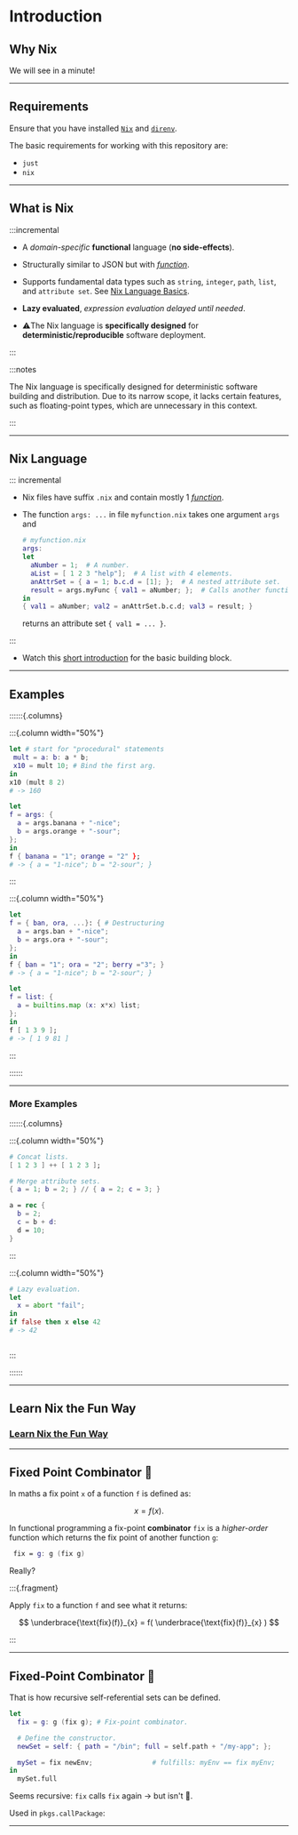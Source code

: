 <!-- markdownlint-disable-file MD034 MD033 MD001 MD024 MD026-->

# Introduction

## Why Nix

We will see in a minute!

---

## Requirements

Ensure that you have installed
[`Nix`](https://swissdatasciencecenter.github.io/best-practice-documentation/docs/dev-enablement/nix-and-nixos#installing-nix)
and
[`direnv`](https://swissdatasciencecenter.github.io/best-practice-documentation/docs/dev-enablement/nix-and-nixos#installing-direnv).

The basic requirements for working with this repository are:

- `just`
- `nix`

---

## What is Nix

:::incremental

- A _domain-specific_ **functional** language (**no side-effects**).

- Structurally similar to JSON but with
  [_function_](https://nixos.org/guides/nix-pills/05-functions-and-imports.html).

- Supports fundamental data types such as `string`, `integer`, `path`, `list`,
  and `attribute set`. See
  [Nix Language Basics](https://nixos.org/guides/nix-pills/04-basics-of-language.html#basics-of-language).

- **Lazy evaluated**, _expression evaluation delayed until needed_.

- ⚠️The Nix language is **specifically designed** for
  **deterministic/reproducible** software deployment.

:::

:::notes

The Nix language is specifically designed for deterministic software building
and distribution. Due to its narrow scope, it lacks certain features, such as
floating-point types, which are unnecessary in this context.

:::

---

## Nix Language

::: incremental

- Nix files have suffix `.nix` and contain mostly 1
  [_function_](https://nixos.org/guides/nix-pills/05-functions-and-imports.html).

- The function `args: ...` in file `myfunction.nix` takes one argument `args`
  and

  ```nix
  # myfunction.nix
  args:
  let
    aNumber = 1;  # A number.
    aList = [ 1 2 3 "help"];  # A list with 4 elements.
    anAttrSet = { a = 1; b.c.d = [1]; };  # A nested attribute set.
    result = args.myFunc { val1 = aNumber; };  # Calls another function `args.myFunc`.
  in
  { val1 = aNumber; val2 = anAttrSet.b.c.d; val3 = result; }
  ```

  returns an attribute set `{ val1 = ... }`.

:::

- Watch this [short introduction](https://www.youtube.com/watch?v=HiTgbsFlPzs)
  for the basic building block.

---

## Examples

::::::{.columns}

:::{.column width="50%"}

```nix {line-numbers="2" .fragment}
let # start for "procedural" statements
 mult = a: b: a * b;
 x10 = mult 10; # Bind the first arg.
in
x10 (mult 8 2)
# -> 160
```

```nix {line-numbers="2" .fragment}
let
f = args: {
  a = args.banana + "-nice";
  b = args.orange + "-sour";
};
in
f { banana = "1"; orange = "2" };
# -> { a = "1-nice"; b = "2-sour"; }
```

:::

:::{.column width="50%"}

```nix {line-numbers="2" .fragment}
let
f = { ban, ora, ...}: { # Destructuring
  a = args.ban + "-nice";
  b = args.ora + "-sour";
};
in
f { ban = "1"; ora = "2"; berry ="3"; }
# -> { a = "1-nice"; b = "2-sour"; }
```

```nix {line-numbers="2" .fragment}
let
f = list: {
  a = builtins.map (x: x*x) list;
};
in
f [ 1 3 9 ];
# -> [ 1 9 81 ]
```

:::

::::::

---

### More Examples

::::::{.columns}

:::{.column width="50%"}

```nix {line-numbers="2" .fragment}
# Concat lists.
[ 1 2 3 ] ++ [ 1 2 3 ];
```

```nix {line-numbers="2" .fragment}
# Merge attribute sets.
{ a = 1; b = 2; } // { a = 2; c = 3; }
```

```nix {line-numbers="2" .fragment}
a = rec {
  b = 2;
  c = b + d:
  d = 10;
}
```

:::

:::{.column width="50%"}

```nix {line-numbers="2" .fragment}
# Lazy evaluation.
let
  x = abort "fail";
in
if false then x else 42
# -> 42
```

```nix {line-numbers="2" .fragment}

```

:::

::::::

---

## Learn Nix the Fun Way

### [Learn Nix the Fun Way](https://fzakaria.github.io/learn-nix-the-fun-way)

---

## Fixed Point Combinator 🤯

In maths a fix point `x` of a function `f` is defined as:

$$
x = f(x).
$$

In functional programming a fix-point **combinator** `fix` is a _higher-order_
function which returns the fix point of another function `g`:

```nix
 fix = g: g (fix g)
```

Really?

:::{.fragment}

Apply `fix` to a function `f` and see what it returns:

$$
\underbrace{\text{fix}(f)}_{x} = f( \underbrace{\text{fix}(f)}_{x} )
$$

:::

---

## Fixed-Point Combinator 🤯

That is how recursive self-referential sets can be defined.

```nix
let
  fix = g: g (fix g); # Fix-point combinator.

  # Define the constructor.
  newSet = self: { path = "/bin"; full = self.path + "/my-app"; };

  mySet = fix newEnv;               # fulfills: myEnv == fix myEnv;
in
  mySet.full
```

Seems recursive: `fix` calls `fix` again -> but isn't 🤯.

Used in `pkgs.callPackage`:

---
